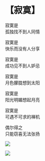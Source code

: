 # 【寂寞】

寂寞是  
孤独找不到人同情

寂寞是  
快乐而没有人分享

寂寞是  
成功见不到人妒忌

寂寞是  
月色朦胧想到太阳

寂寞是  
阳光明媚想起月亮

寂寞是  
可遇不可求的禅机

偶尔得之  
只能窃喜无法张扬

![](02a.jpg)

![](02b.jpg)
 
